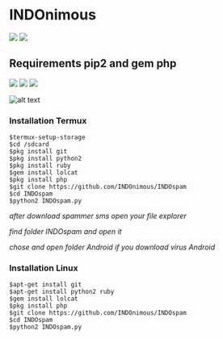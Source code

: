 # INDOnimous
![](https://img.shields.io/badge/Python-2.7/2.6-yellowgreen.svg)
![](https://img.shields.io/badge/version-1.1-brightgreen.svg)
## Requirements pip2 and gem php
![](https://img.shields.io/badge/pip2-requests%20&%20tqdm-brightgreen.svg)
![](https://img.shields.io/badge/gem-lolcat-blue.svg)
![](https://img.shields.io/date/:timestamp.svg)

![alt text](https://github.com/INDOnimous/INDOvirus/blob/master/image/ss.png)

### Installation Termux
```
$termux-setup-storage
$cd /sdcard
$pkg install git
$pkg install python2
$pkg install ruby
$gem install lolcat
$pkg install php
$git clone https://github.com/INDOnimous/INDOspam
$cd INDOspam
$python2 INDOspam.py
```
*after download spammer sms open your file explorer*

*find folder INDOspam and open it*

*chose and open folder Android if you download virus Android*
### Installation Linux
```
$apt-get install git
$apt-get install python2 ruby
$gem install lolcat
$pkg install php
$git clone https://github.com/INDOnimous/INDOspam
$cd INDOspam
$python2 INDOspam.py
```
